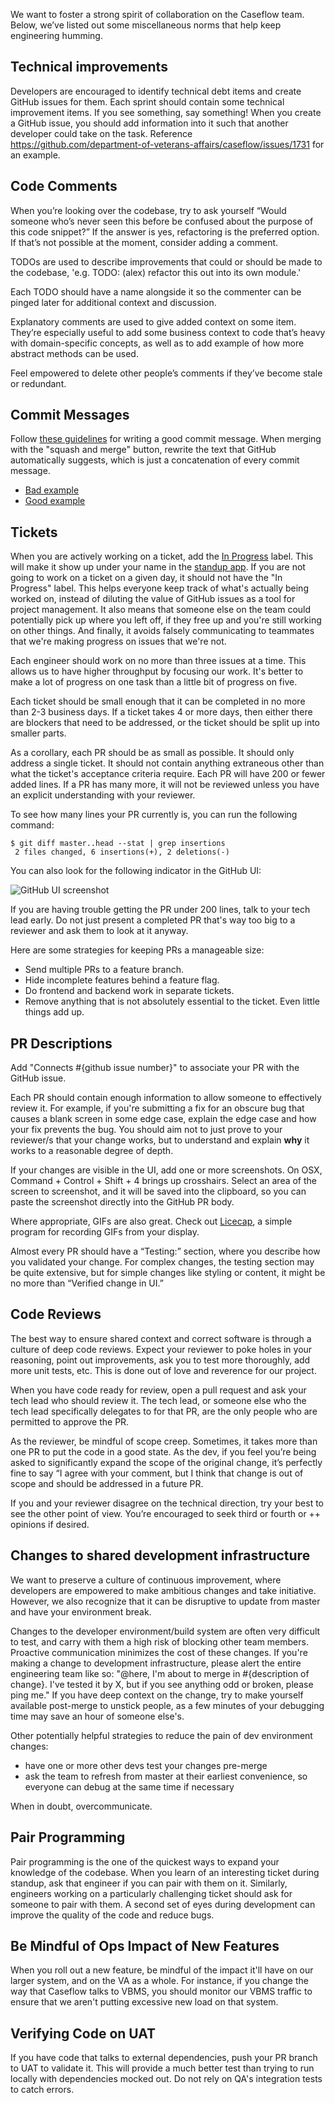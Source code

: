 We want to foster a strong spirit of collaboration on the Caseflow team. Below, we’ve listed out some miscellaneous norms that help keep engineering humming.


## Technical improvements

Developers are encouraged to identify technical debt items and create GitHub issues for them. Each sprint should contain some technical improvement items. If you see something, say something! When you create a GitHub issue, you should add information into it such that another developer could take on the task. Reference https://github.com/department-of-veterans-affairs/caseflow/issues/1731 for an example. 
 
## Code Comments
 
When you’re looking over the codebase, try to ask yourself “Would someone who’s never seen this before be confused about the purpose of this code snippet?” If the answer is yes, refactoring is the preferred option. If that’s not possible at the moment, consider adding a comment.
 
TODOs are used to describe improvements that could or should be made to the codebase, 'e.g. TODO: (alex) refactor this out into its own module.'
 
Each TODO should have a name alongside it so the commenter can be pinged later for additional context and discussion. 
 
Explanatory comments are used to give added context on some item. They’re especially useful to add some business context to code that’s heavy with domain-specific concepts, as well as to add example of how more abstract methods can be used.
 
Feel empowered to delete other people’s comments if they’ve become stale or redundant. 

## Commit Messages
Follow [these guidelines](https://chris.beams.io/posts/git-commit/) for writing a good commit message. When merging with the "squash and merge" button, rewrite the text that GitHub automatically suggests, which is just a concatenation of every commit message.

* [Bad example](https://github.com/department-of-veterans-affairs/caseflow/commit/d5ab5a00cf4b0a26da3b0e531865610543da4b9d)
* [Good example](https://github.com/department-of-veterans-affairs/caseflow/commit/eae5435ee9cf318377fcf05e654595731bdec7d9)

## Tickets
When you are actively working on a ticket, add the [In Progress](https://github.com/department-of-veterans-affairs/caseflow/labels/In%20Progress) label. This will make it show up under your name in the [standup app](https://cold-stream-43683.herokuapp.com/sprint/standup?team=CASEFLOW). If you are not going to work on a ticket on a given day, it should not have the "In Progress" label. This helps everyone keep track of what's actually being worked on, instead of diluting the value of GitHub issues as a tool for project management. It also means that someone else on the team could potentially pick up where you left off, if they free up and you're still working on other things. And finally, it avoids falsely communicating to teammates that we're making progress on issues that we're not.

Each engineer should work on no more than three issues at a time. This allows us to have higher throughput by focusing our work. It's better to make a lot of progress on one task than a little bit of progress on five.

Each ticket should be small enough that it can be completed in no more than 2-3 business days. If a ticket takes 4 or more days, then either there are blockers that need to be addressed, or the ticket should be split up into smaller parts. 

As a corollary, each PR should be as small as possible. It should only address a single ticket. It should not contain anything extraneous other than what the ticket's acceptance criteria require. Each PR will have 200 or fewer added lines. If a PR has many more, it will not be reviewed unless you have an explicit understanding with your reviewer.

To see how many lines your PR currently is, you can run the following command:

```
$ git diff master..head --stat | grep insertions
 2 files changed, 6 insertions(+), 2 deletions(-)
```

You can also look for the following indicator in the GitHub UI:

![GitHub UI screenshot](https://user-images.githubusercontent.com/829827/29422265-b0236682-8345-11e7-80fd-ba6f1db8b935.png)

If you are having trouble getting the PR under 200 lines, talk to your tech lead early. Do not just present a completed PR that's way too big to a reviewer and ask them to look at it anyway.

Here are some strategies for keeping PRs a manageable size:

* Send multiple PRs to a feature branch.
* Hide incomplete features behind a feature flag.
* Do frontend and backend work in separate tickets.
* Remove anything that is not absolutely essential to the ticket. Even little things add up.


## PR Descriptions

Add "Connects #{github issue number}" to associate your PR with the GitHub issue.
 
Each PR should contain enough information to allow someone to effectively review it. For example, if you're submitting a fix for an obscure bug that causes a blank screen in some edge case, explain the edge case and how your fix prevents the bug. You should aim not to just prove to your reviewer/s that your change works, but to understand and explain **why** it works to a reasonable degree of depth.
 
If your changes are visible in the UI, add one or more screenshots. On OSX, Command + Control + Shift + 4 brings up crosshairs. Select an area of the screen to screenshot, and it will be saved into the clipboard, so you can paste the screenshot directly into the GitHub PR body.
 
Where appropriate, GIFs are also great. Check out [Licecap](http://www.cockos.com/licecap/), a simple program for recording GIFs from your display.
 
Almost every PR should have a “Testing:” section, where you describe how you validated your change. For complex changes, the testing section may be quite extensive, but for simple changes like styling or content, it might be no more than “Verified change in UI.”

## Code Reviews 
The best way to ensure shared context and correct software is through a culture of deep code reviews. Expect your reviewer to poke holes in your reasoning, point out improvements, ask you to test more thoroughly, add more unit tests, etc. This is done out of love and reverence for our project.

When you have code ready for review, open a pull request and ask your tech lead who should review it. The tech lead, or someone else who the tech lead specifically delegates to for that PR, are the only people who are permitted to approve the PR.
 
As the reviewer, be mindful of scope creep. Sometimes, it takes more than one PR to put the code in a good state. As the dev, if you feel you’re being asked to significantly expand the scope of the original change, it’s perfectly fine to say “I agree with your comment, but I think that change is out of scope and should be addressed in a future PR. 
 
If you and your reviewer disagree on the technical direction, try your best to see the other point of view. You’re encouraged to seek third or fourth or ++ opinions if desired.
 
## Changes to shared development infrastructure
 
We want to preserve a culture of continuous improvement, where developers are empowered to make ambitious changes and take initiative. However, we also recognize that it can be disruptive to update from master and have your environment break.
 
Changes to the developer environment/build system are often very difficult to test, and carry with them a high risk of blocking other team members. Proactive communication minimizes the cost of these changes. If you're making a change to development infrastructure, please alert the entire engineering team like so: "@here, I'm about to merge in #{description of change}. I've tested it by X, but if you see anything odd or broken, please ping me." If you have deep context on the change, try to make yourself available post-merge to unstick people, as a few minutes of your debugging time may save an hour of someone else's. 
 
Other potentially helpful strategies to reduce the pain of dev environment changes:
- have one or more other devs test your changes pre-merge
- ask the team to refresh from master at their earliest convenience, so everyone can debug at the same time if necessary
 
When in doubt, overcommunicate.
 
## Pair Programming
 
Pair programming is the one of the quickest ways to expand your knowledge of the codebase. When you learn of an interesting ticket during standup, ask that engineer if you can pair with them on it. Similarly, engineers working on a particularly challenging ticket should ask for someone to pair with them. A second set of eyes during development can improve the quality of the code and reduce bugs. 

## Be Mindful of Ops Impact of New Features
When you roll out a new feature, be mindful of the impact it'll have on our larger system, and on the VA as a whole. For instance, if you change the way that Caseflow talks to VBMS, you should monitor our VBMS traffic to ensure that we aren't putting excessive new load on that system.

## Verifying Code on UAT
If you have code that talks to external dependencies, push your PR branch to UAT to validate it. This will provide a much better test than trying to run locally with dependencies mocked out. Do not rely on QA's integration tests to catch errors.
